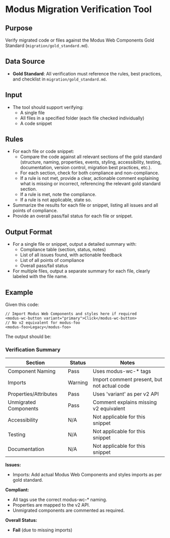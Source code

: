 # Modus Migration Verification Tool

## Purpose
Verify migrated code or files against the Modus Web Components Gold Standard (`migration/gold_standard.md`).

## Data Source
- **Gold Standard**: All verification must reference the rules, best practices, and checklist in `migration/gold_standard.md`.

## Input
- The tool should support verifying:
  - A single file
  - All files in a specified folder (each file checked individually)
  - A code snippet

## Rules
- For each file or code snippet:
  - Compare the code against all relevant sections of the gold standard (structure, naming, properties, events, styling, accessibility, testing, documentation, version control, migration best practices, etc.).
  - For each section, check for both compliance and non-compliance.
  - If a rule is not met, provide a clear, actionable comment explaining what is missing or incorrect, referencing the relevant gold standard section.
  - If a rule is met, note the compliance.
  - If a rule is not applicable, state so.
- Summarize the results for each file or snippet, listing all issues and all points of compliance.
- Provide an overall pass/fail status for each file or snippet.

## Output Format
- For a single file or snippet, output a detailed summary with:
  - Compliance table (section, status, notes)
  - List of all issues found, with actionable feedback
  - List of all points of compliance
  - Overall pass/fail status
- For multiple files, output a separate summary for each file, clearly labeled with the file name.

## Example
Given this code:
```code
// Import Modus Web Components and styles here if required
<modus-wc-button variant="primary">Click</modus-wc-button>
// No v2 equivalent for modus-foo
<modus-foo>Legacy</modus-foo>
```
The output should be:

### Verification Summary
| Section                | Status   | Notes                                      |
|------------------------|----------|--------------------------------------------|
| Component Naming       | Pass     | Uses modus-wc-* tags                       |
| Imports                | Warning  | Import comment present, but not actual code |
| Properties/Attributes  | Pass     | Uses 'variant' as per v2 API               |
| Unmigrated Components  | Pass     | Comment explains missing v2 equivalent      |
| Accessibility          | N/A      | Not applicable for this snippet            |
| Testing                | N/A      | Not applicable for this snippet            |
| Documentation          | N/A      | Not applicable for this snippet            |

**Issues:**
- Imports: Add actual Modus Web Components and styles imports as per gold standard.

**Compliant:**
- All tags use the correct modus-wc-* naming.
- Properties are mapped to the v2 API.
- Unmigrated components are commented as required.

**Overall Status:**
- **Fail** (due to missing imports) 